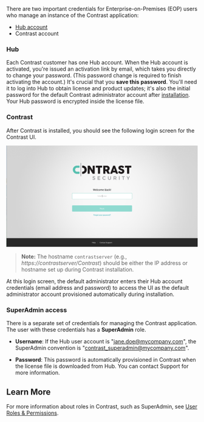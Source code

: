 <!--
title: "EOP Credentials: Manage access accounts and passwords."
description: "EOP credentials: Manage access accounts and passwords."
tags: "Admin EOP maintenance Hub SuperAdmin credentials"
-->


There are two important credentials for Enterprise-on-Premises (EOP) users who manage an instance of the Contrast application:

* [Hub account](https://hub.contrastsecurity.com/)
* Contrast account

### Hub

Each Contrast customer has one Hub account. When the Hub account is activated, you're issued an activation link by email, which takes you directly to change your password. (This password change is required to finish activating the account.) It's crucial that you **save this password**. You'll need it to log into Hub to obtain license and product updates; it's also the initial password for the default Contrast administrator account after [installation](installation-setupinstall.html). Your Hub password is encrypted inside the license file. 

### Contrast

After Contrast is installed, you should see the following login screen for the Contrast UI.

<a href="assets/images/KB4-c01_1.png" rel="lightbox" title="Login to the Contrast application"><img class="thumbnail" src="assets/images/KB4-c01_1.png"/></a>

>**Note:** The hostname `contrastserver` (e.g., *https://contrastserver/Contrast*) should be either the IP address or hostname set up during Contrast installation.

At this login screen, the default administrator enters their Hub account credentials (email address and password) to access the UI as the default administrator account provisioned automatically during installation.

### SuperAdmin access 

There is a separate set of credentials for managing the Contrast application. The user with these credentials has a **SuperAdmin** role.

* **Username**: If the Hub user account is "jane.doe@mycompany.com", the SuperAdmin convention is "contrast_superadmin@mycompany.com".

* **Password**: This password is automatically provisioned in Contrast when the license file is downloaded from Hub. You can contact Support for more information.

## Learn More 

For more information about roles in Contrast, such as SuperAdmin, see [User Roles & Permissions](admin-manageorgsroleperm.html#roles).
